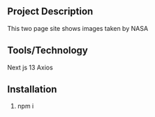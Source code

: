 ## Project Description
This two page site shows images taken by NASA

## Tools/Technology
Next js 13
Axios

## Installation
1. npm i
